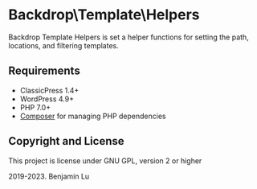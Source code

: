 # Backdrop\Template\Helpers
Backdrop Template Helpers is set a helper functions for setting the path, locations, and filtering templates.

## Requirements
* ClassicPress 1.4+
* WordPress 4.9+
* PHP 7.0+
* [Composer](https://getcomposer.org) for managing PHP dependencies 

## Copyright and License
This project is license under GNU GPL, version 2 or higher

2019-2023. Benjamin Lu